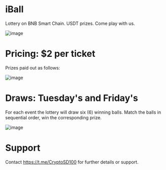 # iBall
Lottery on BNB Smart Chain. USDT prizes. Come play with us.

![image](https://i.postimg.cc/c4Fc7Q8q/photo-2024-01-18-09-57-46.jpg)

# Pricing: $2 per ticket
Prizes paid out as follows:

![image](https://i.postimg.cc/QN4b1QT2/photo-2024-01-18-09-31-30.jpg)

# Draws: Tuesday's and Friday's
For each event the lottery will draw six (6) winning balls. Match the balls in sequential order, win the corresponding prize.

![image](https://i.postimg.cc/c42D3RnD/photo-2024-01-18-09-41-40.jpg)

# Support
Contact https://t.me/CryptoSD100 for further details or support.
